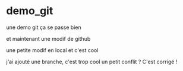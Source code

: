# demo_git
une demo git
ça se passe bien

et maintenant une modif de github

une petite modif en local
et c'est cool

j'ai ajouté une branche, c'est trop cool
un petit conflit ?
C'est corrigé !